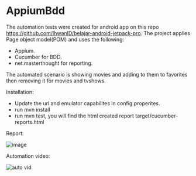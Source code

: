 # AppiumBdd

The automation tests were created for android app on this repo https://github.com/IhwanID/belajar-android-jetpack-pro. The project applies Page object model(POM) and uses the following:

- Appium.
- Cucumber for BDD.
- net.masterthought for reporting.

The automated scenario is showing movies and adding to them to favorites then removing it for movies and tvshows.


Installation:
- Update the url and emulator capabilites in config.properites.
- run mvn install
- run mvn test, you will find the html created report target/cucumber-reports.html

Report:

![image](https://user-images.githubusercontent.com/32613878/222992548-0e4c9761-43b6-45f1-9ad5-ca9838038f87.png)

Automation video:

![auto vid](https://user-images.githubusercontent.com/32613878/223100900-4f777272-7f82-4945-8051-73021a91f597.gif)



